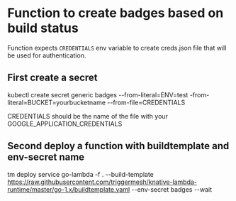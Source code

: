 # Function to create badges based on build status

Function expects `CREDENTIALS` env variable to create creds.json file that will be used for authentication. 

## First create a secret
kubectl create secret generic badges --from-literal=ENV=test -from-literal=BUCKET=yourbucketname --from-file=CREDENTIALS

CREDENTIALS should be the name of the file with your GOOGLE_APPLICATION_CREDENTIALS

## Second deploy a function with buildtemplate and env-secret name 

tm deploy service go-lambda -f . --build-template https://raw.githubusercontent.com/triggermesh/knative-lambda-runtime/master/go-1.x/buildtemplate.yaml --env-secret badges --wait

